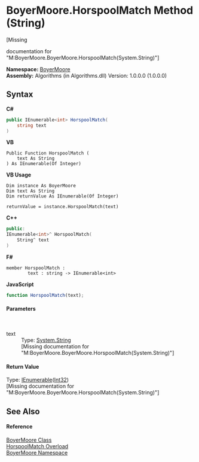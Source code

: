 # BoyerMoore.HorspoolMatch Method (String)
 

\[Missing <summary> documentation for "M:BoyerMoore.BoyerMoore.HorspoolMatch(System.String)"\]

**Namespace:**&nbsp;<a href="71aac8e1-3159-96a7-d7cc-16f841dec445">BoyerMoore</a><br />**Assembly:**&nbsp;Algorithms (in Algorithms.dll) Version: 1.0.0.0 (1.0.0.0)

## Syntax

**C#**<br />
``` C#
public IEnumerable<int> HorspoolMatch(
	string text
)
```

**VB**<br />
``` VB
Public Function HorspoolMatch ( 
	text As String
) As IEnumerable(Of Integer)
```

**VB Usage**<br />
``` VB Usage
Dim instance As BoyerMoore
Dim text As String
Dim returnValue As IEnumerable(Of Integer)

returnValue = instance.HorspoolMatch(text)
```

**C++**<br />
``` C++
public:
IEnumerable<int>^ HorspoolMatch(
	String^ text
)
```

**F#**<br />
``` F#
member HorspoolMatch : 
        text : string -> IEnumerable<int> 

```

**JavaScript**<br />
``` JavaScript
function HorspoolMatch(text);
```


#### Parameters
&nbsp;<dl><dt>text</dt><dd>Type: <a href="http://msdn2.microsoft.com/en-us/library/s1wwdcbf" target="_blank">System.String</a><br />\[Missing <param name="text"/> documentation for "M:BoyerMoore.BoyerMoore.HorspoolMatch(System.String)"\]</dd></dl>

#### Return Value
Type: <a href="http://msdn2.microsoft.com/en-us/library/9eekhta0" target="_blank">IEnumerable</a>(<a href="http://msdn2.microsoft.com/en-us/library/td2s409d" target="_blank">Int32</a>)<br />\[Missing <returns> documentation for "M:BoyerMoore.BoyerMoore.HorspoolMatch(System.String)"\]

## See Also


#### Reference
<a href="96315529-98e0-e49f-22ac-1994c21731a6">BoyerMoore Class</a><br /><a href="df75d562-eb6c-2f6b-a874-280b766ee7a3">HorspoolMatch Overload</a><br /><a href="71aac8e1-3159-96a7-d7cc-16f841dec445">BoyerMoore Namespace</a><br />